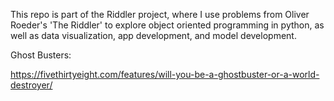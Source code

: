 This repo is part of the Riddler project, where I use problems from Oliver Roeder's 'The Riddler' to explore object oriented programming in python, as well as data visualization, app development, and model development.

Ghost Busters:

https://fivethirtyeight.com/features/will-you-be-a-ghostbuster-or-a-world-destroyer/

